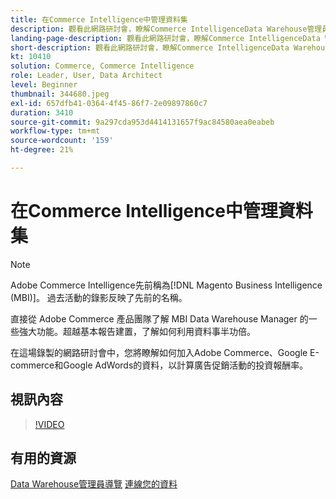 ```yaml
---
title: 在Commerce Intelligence中管理資料集
description: 觀看此網路研討會，瞭解Commerce IntelligenceData Warehouse管理員的一些強大功能。
landing-page-description: 觀看此網路研討會，瞭解Commerce IntelligenceData Warehouse管理員的一些強大功能。
short-description: 觀看此網路研討會，瞭解Commerce IntelligenceData Warehouse管理員的一些強大功能。
kt: 10410
solution: Commerce, Commerce Intelligence
role: Leader, User, Data Architect
level: Beginner
thumbnail: 344680.jpeg
exl-id: 657dfb41-0364-4f45-86f7-2e09897860c7
duration: 3410
source-git-commit: 9a297cda953d4414131657f9ac84580aea0eabeb
workflow-type: tm+mt
source-wordcount: '159'
ht-degree: 21%

---
```


# 在Commerce Intelligence中管理資料集

>[!NOTE]
>
>Adobe Commerce Intelligence先前稱為[!DNL Magento Business Intelligence (MBI)]。 過去活動的錄影反映了先前的名稱。

直接從 Adobe Commerce 產品團隊了解 MBI Data Warehouse Manager 的一些強大功能。超越基本報告建置，了解如何利用資料事半功倍。

在這場錄製的網路研討會中，您將瞭解如何加入Adobe Commerce、Google E-commerce和Google AdWords的資料，以計算廣告促銷活動的投資報酬率。

## 視訊內容

>[!VIDEO](https://video.tv.adobe.com/v/344680?quality=12&learn=on)

## 有用的資源

[Data Warehouse管理員導覽](https://experienceleague.adobe.com/docs/commerce-business-intelligence/mbi/analyze/warehouse-manager/tour-dwm.html?lang=zh-Hant)
[連線您的資料](https://experienceleague.adobe.com/docs/commerce-business-intelligence/mbi/analyze/connecting/connecting-data.html?lang=zh-Hant)
